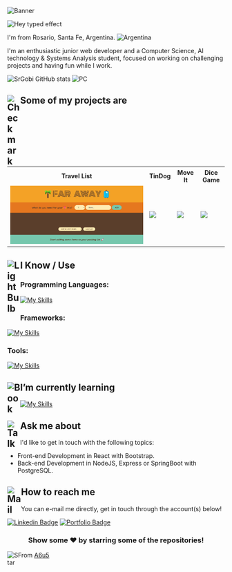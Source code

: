 ![Banner](https://mir-s3-cdn-cf.behance.net/project_modules/max_1200/81bb4b165684019.640b6038d133e.gif)

![Hey typed effect](https://readme-typing-svg.herokuapp.com?font=Poppins&weight=500&size=25&pause=1000&width=435&lines=Hey+there%2C+I'm+Agustín+Torres!+%F0%9F%91%8B)

I'm from Rosario, Santa Fe, Argentina. <img alt="Argentina" width="30" src="https://media2.giphy.com/media/v1.Y2lkPTc5MGI3NjExb2M5N3NxNGlqbHgwcjJmbDJhcWFwZTd1d2gzaHozZ2IxZ2Q1ejI1cSZlcD12MV9pbnRlcm5hbF9naWZfYnlfaWQmY3Q9cw/gh5OAdb6wvYFX1hTnP/giphy.webp">

I'm an enthusiastic junior web developer and a Computer Science, AI technology & Systems Analysis student, focused on working on challenging projects and having fun while I work.

![SrGobi GitHub stats](https://github-readme-stats.vercel.app/api?username=A6u5&show_icons=true&theme=react)
<img aling="right" alt="PC" width="220" src="https://media1.giphy.com/media/v1.Y2lkPTc5MGI3NjExejU3bHEwcHI5bW9hMWZqNGppN2piOHJjb3Q5eDkzb3VjOXU2eW9rNiZlcD12MV9pbnRlcm5hbF9naWZfYnlfaWQmY3Q9cw/6KirhLJyR7oMcwgJQk/giphy.webp">



## <img alt="Checkmark" width="30" align="left" src="https://media2.giphy.com/media/v1.Y2lkPTc5MGI3NjExbzN3NDNyd291YjBqZGs0cTJ4NnBxZXB3cWFteTdiMXQ2cGIwanQ2diZlcD12MV9pbnRlcm5hbF9naWZfYnlfaWQmY3Q9cw/MelhioWPAo6k4Q6BTp/giphy.webp">Some of my projects are

<table style="width:100%; table-layout:fixed">
  <tr>
    <th>Travel List</th>
    <th>TinDog</th>
    <th>Move It</th>
    <th>Dice Game</th>
  </tr>
  <tr>
    <td>
		<a href="https://a6u5.github.io/Travel-List/">
			<img src="https://github.com/A6u5/Travel-List/blob/main/public/Travel%20List.png" />
		</a>
	</td>
    <td>
		<a href="https://github.com/A6u5/TinDog">
			<img src="https://drive.google.com/uc?id=1DKiWfNNKlX2_MYr6FvWO90IiVI1d20l_" />
		</a>
	</td>
    <td>
		<a href="https://github.com/A6u5/Move-It">
			<img src="https://drive.google.com/uc?id=1MVNwLQq2E0GX5LW-q92F6fSOA3-yFi-A" />
		</a>
	</td>
    <td>
		<a href="https://github.com/A6u5/Dice-Game">
			<img src="https://drive.google.com/uc?id=161zFBqNegMs-b_Z9Q5RFwAuCwJqIPbzP" />
		</a>
	</td>
  </tr>
</table>

## <img alt="LightBulb" width="30" align="left" src="https://media1.giphy.com/media/v1.Y2lkPTc5MGI3NjExd3J5MWU2N2x1cWNueHhrYmx4a2psanZ3M2k4ZDNpMDFxNGh5dHN2ayZlcD12MV9pbnRlcm5hbF9naWZfYnlfaWQmY3Q9cw/d69DqmmGcCrJAtffHi/giphy.webp"> I Know / Use
### Programming Languages:

[![My Skills](https://skillicons.dev/icons?i=js,python,c,cpp,java)](https://skillicons.dev)

### Frameworks:

[![My Skills](https://skillicons.dev/icons?i=bootstrap,jquery,nodejs,express,react)](https://skillicons.dev)

### Tools:

[![My Skills](https://skillicons.dev/icons?i=git,github,npm,bash,ubuntu,postman,postgres,vscode,vim)](https://skillicons.dev)

## <img alt="Book" width="30" align="left" src="https://media1.giphy.com/media/v1.Y2lkPTc5MGI3NjExcjhpY21namY1ajJ0ZjNvOWxmc3FoMDNjdDdzZXNxNHBhZTZib3E3aCZlcD12MV9pbnRlcm5hbF9naWZfYnlfaWQmY3Q9cw/mrkk6ctjilhoKnFH8d/giphy.webp"> I’m currently learning

[![My Skills](https://skillicons.dev/icons?i=angular,tailwind,aws,vue,spring)](https://skillicons.dev)

## <img alt="Talk" width="30" align="left" src="https://media3.giphy.com/media/v1.Y2lkPTc5MGI3NjExdDgxM2l4d2piM3liMTNuNXU2c2s3d203NHhvN3NhODdvaTRhZzhibCZlcD12MV9pbnRlcm5hbF9naWZfYnlfaWQmY3Q9cw/eH48Nc4fdA1gcstOeH/giphy.webp"> Ask me about

I'd like to get in touch with the following topics:

- Front-end Development in React with Bootstrap.
- Back-end Development in NodeJS, Express or SpringBoot with PostgreSQL.

## <img alt="Mail" width="32" align="left" src="https://media2.giphy.com/media/v1.Y2lkPTc5MGI3NjExcmI3emNvcXo4Y3plbW9oa2I4NHhjbHJzMXU3d2Z3YXY2c3A3NzQ1NiZlcD12MV9pbnRlcm5hbF9naWZfYnlfaWQmY3Q9cw/7NgYelDPXmzbzxrKsj/giphy.webp"> How to reach me

You can e-mail me directly, get in touch through the account(s) below!

[![Linkedin Badge](https://img.shields.io/badge/Agustín_Torres-follow%20on%20linkedin-blue?style=for-the-badge&logo=linkedin)](https://www.linkedin.com/in/agustín-torres-39813326a)
[![Portfolio Badge](http://img.shields.io/badge/DevLog-check_out_my_portfolio-orange?style=for-the-badge&logo=google-chrome&logoColor=white)](https://github.com/A6u5/Mi-Portafolio)

<div align="center">

### Show some ❤️ by starring some of the repositories!

</div>

<img alt="Star" width="25" align="left" src="https://media0.giphy.com/media/v1.Y2lkPTc5MGI3NjExam5pNXhtempuaXRua2dxaDU3eDFmajM3Z2JmNXNycGQ5ODdkZ2xqeCZlcD12MV9pbnRlcm5hbF9naWZfYnlfaWQmY3Q9cw/C4b6GwFKbYxK8/giphy.webp"> From [A6u5](https://github.com/A6u5)
